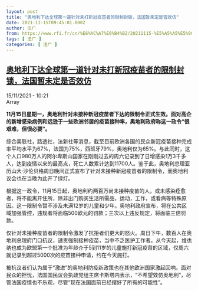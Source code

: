 ```yaml
---
layout: post
title: "奥地利下达全球第一道针对未打新冠疫苗者的限制封锁，法国暂未定是否效仿"
date: 2021-11-15T09:45:01.000Z
author: 法广
from: https://www.rfi.fr/cn/%E6%AC%A7%E6%B4%B2/20211115-%E5%A5%A5%E5%9C%B0%E5%88%A9%E4%B8%8B%E8%BE%BE%E5%85%A8%E7%90%83%E7%AC%AC%E4%B8%80%E9%81%93%E9%92%88%E5%AF%B9%E6%9C%AA%E6%89%93%E6%96%B0%E5%86%A0%E7%96%AB%E8%8B%97%E8%80%85%E7%9A%84%E9%99%90%E5%88%B6%E5%B0%81%E9%94%81%EF%BC%8C%E6%B3%95%E5%9B%BD%E6%9A%82%E6%9C%AA%E5%AE%9A%E6%98%AF%E5%90%A6%E6%95%88%E4%BB%BF
tags: [ 法广 ]
categories: [ 法广 ]
---
```

<!--1636969501000-->
[奥地利下达全球第一道针对未打新冠疫苗者的限制封锁，法国暂未定是否效仿](https://www.rfi.fr/cn/%E6%AC%A7%E6%B4%B2/20211115-%E5%A5%A5%E5%9C%B0%E5%88%A9%E4%B8%8B%E8%BE%BE%E5%85%A8%E7%90%83%E7%AC%AC%E4%B8%80%E9%81%93%E9%92%88%E5%AF%B9%E6%9C%AA%E6%89%93%E6%96%B0%E5%86%A0%E7%96%AB%E8%8B%97%E8%80%85%E7%9A%84%E9%99%90%E5%88%B6%E5%B0%81%E9%94%81%EF%BC%8C%E6%B3%95%E5%9B%BD%E6%9A%82%E6%9C%AA%E5%AE%9A%E6%98%AF%E5%90%A6%E6%95%88%E4%BB%BF)
------

<div>
<div>15/11/2021 - 10:21</div>Array<p><strong>                    11月15日星期一，奥地利针对未接种新冠疫苗者下达的限制令正式生效。面对高企的新增感染病例和远逊于一些欧洲邻居的疫苗接种率，奥地利政府称这一政令“很艰难，但很必要”。                </strong></p><div >                    <p>综合美联社，路透社，法新社等消息，截至目前欧洲各国的民众新冠疫苗接种完成率平均水平为67%，法国为75%，西班牙79%，奥地利仅为65%。与此同时，这个人口980万人的阿尔卑斯山国家在刚刚过去的周六记录到了日增感染1万3千多人，达到疫情以来的最高点，死亡人数累计达到11700人。鉴于此，奥地利总理亚历山大·沙伦贝格周日晚间正式宣布了针对未接种新冠疫苗者的限制令，而奥地利议会也在当晚为此开了绿灯。</p><p>根据这一政令，11月15日起，奥地利约两百万尚未接种疫苗的人，或未感染痊愈者，将不能离开住所，除非出门购买生活所需品，运动，工作，或看病等特殊原因。这一限制令暂不涉及未满12岁的儿童和少年。奥地利政府宣布，将在公共区域加强管控，违规者将面临500欧元的罚款；三次以上违反规定，将面临三倍罚款。</p><p>仅针对未接种疫苗者的限制令激发了抗拒者们更大的怒火。周日下午，数百人在奥地利总理府门口抗议，谴责强制接种疫苗，当中不乏医护工作者。从今天起，维也纳也成为欧盟第一个批准为年龄介于5到11岁的儿童施打新冠疫苗的区域，仅周六就记录到超过5000次的疫苗接种申请，约在今天施打。</p><p>被抗议者们认为属于“激进”的奥地利防疫新政策也在其他欧洲国家激起回响。面对民众的担忧，法国国民议会执政党组主席卡斯塔内表示，“不希望效仿奥地利”，尽管法国疫情也不乐观，尽管“现在法国面前已经摆好了所有的可能性”。</p>                                            <div data-selfpromo-newsletter>    </div>    <div data-selfpromo-app>    </div>                </div>
</div>
